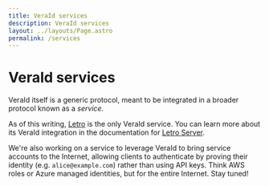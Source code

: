 ```yaml
---
title: VeraId services
description: VeraId services
layout: ../layouts/Page.astro
permalink: /services
---
```


# VeraId services

VeraId itself is a generic protocol, meant to be integrated in a broader protocol known as a _service_.

As of this writing, [Letro](https://letro.app/en/) is the only VeraId service.
You can learn more about its VeraId integration in the documentation for [Letro Server](https://docs.relaycorp.tech/letro-server/).

We're also working on a service to leverage VeraId to bring service accounts to the Internet,
allowing clients to authenticate by proving their identity (e.g. `alice@example.com`) rather than using API keys.
Think AWS roles or Azure managed identities, but for the entire Internet.
Stay tuned!
